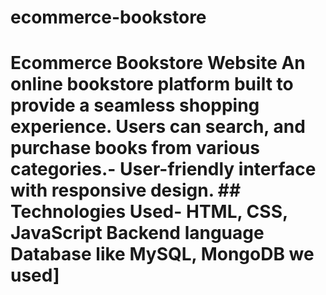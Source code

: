 # ecommerce-bookstore
# Ecommerce Bookstore Website An online bookstore platform built to provide a seamless shopping experience. Users can search, and purchase books from various categories.- User-friendly interface with responsive design. ## Technologies Used- HTML, CSS, JavaScript Backend language   Database like MySQL, MongoDB we used]
